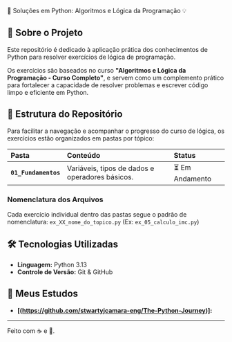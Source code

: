  🐍 Soluções em Python: Algoritmos e Lógica da Programação 💡

## 🚀 Sobre o Projeto

Este repositório é dedicado à aplicação prática dos conhecimentos de Python para resolver exercícios de lógica de programação. 

Os exercícios são baseados no curso **"Algoritmos e Lógica da Programação - Curso Completo"**, e servem como um complemento prático para fortalecer a capacidade de resolver problemas e escrever código limpo e eficiente em Python.

## 📂 Estrutura do Repositório

Para facilitar a navegação e acompanhar o progresso do curso de lógica, os exercícios estão organizados em pastas por tópico:

| Pasta | Conteúdo | Status |
| :--- | :--- | :--- |
| **`01_Fundamentos`** | Variáveis, tipos de dados e operadores básicos. | ⏳ Em Andamento |

### Nomenclatura dos Arquivos

Cada exercício individual dentro das pastas segue o padrão de nomenclatura:
`ex_XX_nome_do_topico.py` (Ex: `ex_05_calculo_imc.py`)

## 🛠️ Tecnologias Utilizadas

* **Linguagem:** Python 3.13
* **Controle de Versão:** Git & GitHub

## 🔗 Meus Estudos

* **[(https://github.com/stwartyjcamara-eng/The-Python-Journey)]:**

---
Feito com ☕ e 🐍.
